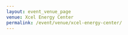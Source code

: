 ```yaml
---
layout: event_venue_page
venue: Xcel Energy Center
permalink: /event/venue/xcel-energy-center/
---
```


